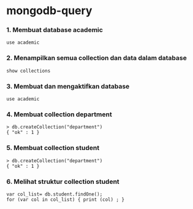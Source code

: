 # mongodb-query

### 1. Membuat database academic
```
use academic
```

### 2. Menampilkan semua collection dan data dalam database
```
show collections
```

### 3. Membuat dan mengaktifkan database
```
use academic
```

### 4. Membuat collection department
```
> db.createCollection("department")
{ "ok" : 1 }
```

### 5. Membuat collection student
```
> db.createCollection("department")
{ "ok" : 1 }
```

### 6. Melihat struktur collection student
```
var col_list= db.student.findOne();
for (var col in col_list) { print (col) ; }
```
